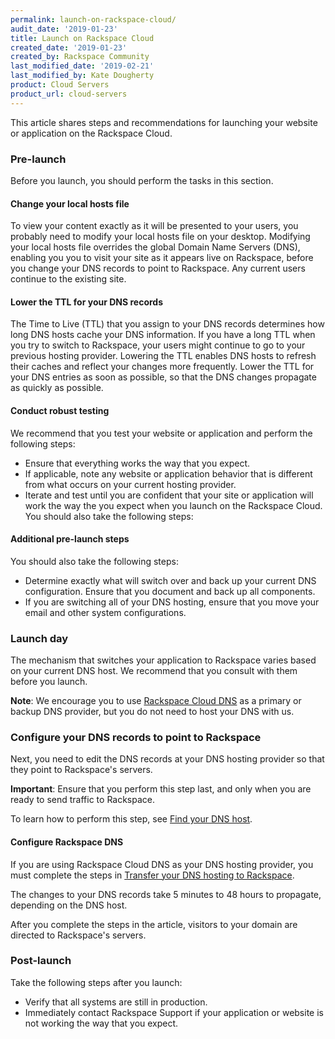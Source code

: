 ```yaml
---
permalink: launch-on-rackspace-cloud/
audit_date: '2019-01-23'
title: Launch on Rackspace Cloud
created_date: '2019-01-23'
created_by: Rackspace Community
last_modified_date: '2019-02-21'
last_modified_by: Kate Dougherty
product: Cloud Servers
product_url: cloud-servers
---
```


This article shares steps and recommendations for launching your 
website or application on the Rackspace Cloud.

### Pre-launch

Before you launch, you should perform the tasks in this section.

#### Change your local hosts file

To view your content exactly as it will be presented to your users, you
probably need to modify your local hosts file on your desktop. Modifying your
local hosts file overrides the global Domain Name Servers (DNS), enabling you
you to visit your site as it appears live on Rackspace, before you change your
DNS records to point to Rackspace. Any current users continue to the existing
site.

#### Lower the TTL for your DNS records

The Time to Live (TTL) that you assign to your DNS records determines how long
DNS hosts cache your DNS information. If you have a long TTL when you try to
switch to Rackspace, your users might continue to go to your previous hosting
provider. Lowering the TTL enables DNS hosts to refresh their caches and
reflect your changes more frequently. Lower the TTL for your DNS entries as
soon as possible, so that the DNS changes propagate as quickly as possible.

#### Conduct robust testing

We recommend that you test your website or application and perform the
following steps:

- Ensure that everything works the way that you expect.
- If applicable, note any website or application behavior that is different
  from what occurs on your current hosting provider.
- Iterate and test until you are confident that your site or application will
  work the way the you expect when you launch on the Rackspace Cloud.
  You should also take the following steps:

#### Additional pre-launch steps

You should also take the following steps:

  - Determine exactly what will switch over and back up your current DNS
    configuration. Ensure that you document and back up all components.
  - If you are switching all of your DNS hosting, ensure that you move your
    email and other system configurations.

### Launch day

The mechanism that switches your application to Rackspace varies based on your
current DNS host. We recommend that you consult with them before you launch.

**Note**: We encourage you to use [Rackspace Cloud
DNS](https://www.rackspace.com/cloud/dns) as a primary or backup DNS
provider, but you do not need to host your DNS with us.

### Configure your DNS records to point to Rackspace

Next, you need to edit the DNS records at your DNS hosting provider so that
they point to Rackspace's servers.

**Important**: Ensure that you perform this step last, and only when you are
ready to send traffic to Rackspace.

To learn how to perform this step, see [Find your DNS
host](https://support.rackspace.com/how-to/find-dns-host/).

#### Configure Rackspace DNS

If you are using Rackspace Cloud DNS as your DNS hosting provider, you must
complete the steps in [Transfer your DNS hosting to Rackspace](https://support.rackspace.com/how-to/transferring-your-dns-hosting-to-rackspace/).

The changes to your DNS records take 5 minutes to 48 hours to propagate,
depending on the DNS host.

After you complete the steps in the article, visitors to your domain are
directed to Rackspace's servers.

### Post-launch

Take the following steps after you launch:

- Verify that all systems are still in production.
- Immediately contact Rackspace Support if your application or website is not
  working the way that you expect.

